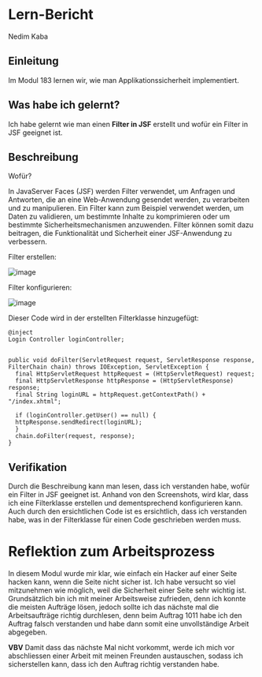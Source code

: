 # Lern-Bericht
Nedim Kaba

## Einleitung

Im Modul 183 lernen wir, wie man Applikationssicherheit implementiert.

## Was habe ich gelernt?

Ich habe gelernt wie man einen **Filter in JSF** erstellt und wofür ein Filter in JSF geeignet ist.

## Beschreibung

Wofür?

In JavaServer Faces (JSF) werden Filter verwendet, um Anfragen und Antworten, die an eine Web-Anwendung gesendet werden, zu verarbeiten und zu manipulieren. Ein Filter kann zum Beispiel verwendet werden, um Daten zu validieren, um bestimmte Inhalte zu komprimieren oder um bestimmte Sicherheitsmechanismen anzuwenden. Filter können somit dazu beitragen, die Funktionalität und Sicherheit einer JSF-Anwendung zu verbessern.

Filter erstellen:

![image](https://user-images.githubusercontent.com/69577050/207360709-15b4d3ef-e69e-46d1-b0e2-4b9fad4cea95.png)

Filter konfigurieren:

![image](https://user-images.githubusercontent.com/69577050/207362289-bdfde24a-e74f-4aa8-910d-c2f97fc48c3f.png)

Dieser Code wird in der erstellten Filterklasse hinzugefügt: 
````
@inject
Login Controller loginController;


public void doFilter(ServletRequest request, ServletResponse response,
FilterChain chain) throws IOException, ServletException {
  final HttpServletRequest httpRequest = (HttpServletRequest) request;
  final HttpServletResponse httpResponse = (HttpServletResponse) response;
  final String loginURL = httpRequest.getContextPath() + "/index.xhtml";

  if (loginController.getUser() == null) {
  httpResponse.sendRedirect(loginURL);
  } 
  chain.doFilter(request, response);
}
````

## Verifikation

Durch die Beschreibung kann man lesen, dass ich verstanden habe, wofür ein Filter in JSF geeignet ist. Anhand von den Screenshots, wird klar, dass ich eine Filterklasse erstellen und dementsprechend konfigurieren kann. Auch durch den ersichtlichen Code ist es ersichtlich, dass ich verstanden habe, was in der Filterklasse für einen Code geschrieben werden muss. 

# Reflektion zum Arbeitsprozess

In diesem Modul wurde mir klar, wie einfach ein Hacker auf einer Seite hacken kann, wenn die Seite nicht sicher ist. Ich habe versucht so viel mitzunehmen wie möglich, weil die Sicherheit einer Seite sehr wichtig ist. Grundsätzlich bin ich mit meiner Arbeitsweise zufrieden, denn ich konnte die meisten Aufträge lösen, jedoch sollte ich das nächste mal die Arbeitsaufträge richtig durchlesen, denn beim Auftrag 1011 habe ich den Auftrag falsch verstanden und habe dann somit eine unvollständige Arbeit abgegeben.

**VBV**
Damit dass das nächste Mal nicht vorkommt, werde ich mich vor abschliessen einer Arbeit mit meinen Freunden austauschen, sodass ich sicherstellen kann, dass ich den Auftrag richtig verstanden habe. 
